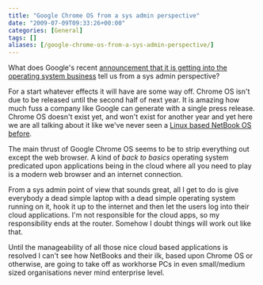 ```yaml
---
title: "Google Chrome OS from a sys admin perspective"
date: "2009-07-09T09:33:26+00:00"
categories: [General]
tags: []
aliases: [/google-chrome-os-from-a-sys-admin-perspective/]
---
```


What does Google's recent <a href="http://googleblog.blogspot.com/2009/07/introducing-google-chrome-os.html">announcement that it is getting into the operating system business</a> tell us from a sys admin perspective?

For a start whatever effects it will have are some way off. Chrome OS isn't due to be released until the second half of next year. It is amazing how much fuss a company like Google can generate with a single press release. Chrome OS doesn't exist yet, and won't exist for another year and yet here we are all talking about it like we've never seen a <a href="http://www.canonical.com/projects/ubuntu/unr">Linux based NetBook OS before</a>.

The main thrust of Google Chrome OS seems to be to strip everything out except  the web browser. A kind of <em>back to basics</em> operating system predicated upon applications being in the cloud where all you need to play is a modern web browser and an internet connection.

From a sys admin point of view that sounds great, all I get to do is give everybody a dead simple laptop with a dead simple operating system running on it, hook it up to the internet and then let the users log into their cloud applications. I'm not responsible for the cloud apps, so my responsibility ends at the router. Somehow I doubt things will work out like that.

Until the manageability of all those nice cloud based applications is resolved I can't see how NetBooks and their ilk, based upon Chrome OS or otherwise, are going to take off as workhorse PCs in even small/medium sized organisations never mind enterprise level.
